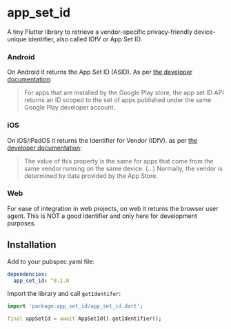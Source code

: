 # app_set_id

A tiny Flutter library to retrieve a vendor-specific privacy-friendly device-unique identifier, also called IDfV or App Set ID.

### Android

On Android it returns the App Set ID (ASID). As per [the developer documentation](https://developer.android.com/training/articles/app-set-id):

> For apps that are installed by the Google Play store, the app set ID API returns an ID scoped to the set of apps published under the same Google Play developer account.

### iOS

On iOS/iPadOS it returns the Identifier for Vendor (IDfV). as per [the developer documentation](https://developer.apple.com/documentation/uikit/uidevice/1620059-identifierforvendor):

> The value of this property is the same for apps that come from the same vendor running on the same device. (...) Normally, the vendor is determined by data provided by the App Store.

### Web

For ease of integration in web projects, on web it returns the browser user agent. This is NOT a good identifier and only here for development purposes.

## Installation

Add to your pubspec.yaml file:

```yaml
dependencies:
  app_set_id: ^0.1.0
```

Import the library and call `getIdentifer`:

```dart
import 'package:app_set_id/app_set_id.dart';

final appSetId = await AppSetId().getIdentifier();
```
